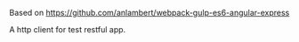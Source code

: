 Based on https://github.com/anlambert/webpack-gulp-es6-angular-express

A http client for test restful app.